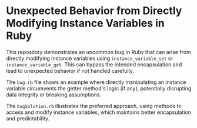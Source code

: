 # Unexpected Behavior from Directly Modifying Instance Variables in Ruby

This repository demonstrates an uncommon bug in Ruby that can arise from directly modifying instance variables using `instance_variable_set` or `instance_variable_get`.  This can bypass the intended encapsulation and lead to unexpected behavior if not handled carefully.

The `bug.rb` file shows an example where directly manipulating an instance variable circumvents the getter method's logic (if any), potentially disrupting data integrity or breaking assumptions.

The `bugSolution.rb` illustrates the preferred approach, using methods to access and modify instance variables, which maintains better encapsulation and predictability.
